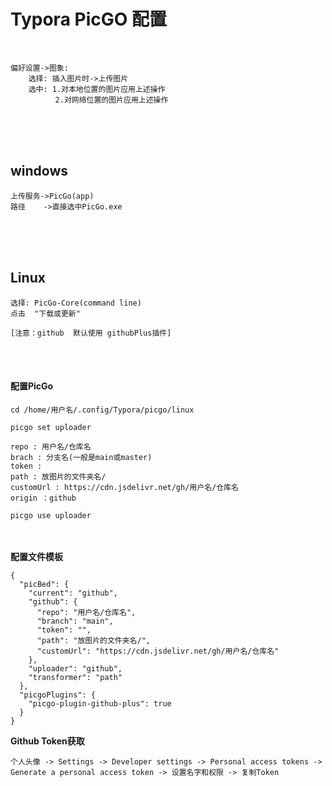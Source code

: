 # Typora PicGO 配置
<br>

```shell
偏好设置->图象:  
    选择: 插入图片时->上传图片
    选中: 1.对本地位置的图片应用上述操作
          2.对网络位置的图片应用上述操作
```    
<br><br><br>   
      
## windows
```
上传服务->PicGo(app)
路径    ->直接选中PicGo.exe
```
<br><br><br>




## Linux
```
选择: PicGo-Core(command line)
点击  "下载或更新"
```

```
[注意：github  默认使用 githubPlus插件]
```
<br><br>






#### 配置PicGo

```
cd /home/用户名/.config/Typora/picgo/linux
```

```
picgo set uploader
```


```
repo : 用户名/仓库名
brach : 分支名(一般是main或master)
token :
path : 放图片的文件夹名/
customUrl : https://cdn.jsdelivr.net/gh/用户名/仓库名
origin ：github
```

```
picgo use uploader
```

<br/><br>
**配置文件模板**
<br>

```
{
  "picBed": {
    "current": "github",
    "github": {
      "repo": "用户名/仓库名",
      "branch": "main",
      "token": "",
      "path": "放图片的文件夹名/",
      "customUrl": "https://cdn.jsdelivr.net/gh/用户名/仓库名"
    },
    "uploader": "github",
    "transformer": "path"
  },
  "picgoPlugins": {
    "picgo-plugin-github-plus": true
  }
}
```

**Github Token获取**
```
个人头像 -> Settings -> Developer settings -> Personal access tokens -> 
Generate a personal access token -> 设置名字和权限 -> 复制Token
```

